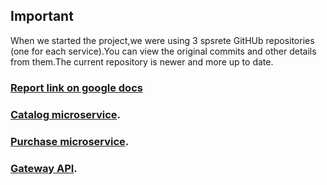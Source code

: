## Important
When we started the project,we were using 3 spsrete GitHUb repositories (one for each service).You can view the original commits and other details from them.The current repository is newer and more up to date.<br>
### [Report link on google docs](https://docs.google.com/document/d/1qismgchN0ZV5scSyP9D-FJEZxNf_SFtlQA6qpvHwp4s/edit?usp=sharing)
### [Catalog microservice](https://github.com/sohaib-arafat/catalog_microservice).
### [Purchase microservice](https://github.com/OsamaDW2002/purchase_microservice).
### [Gateway API](https://github.com/sohaib-arafat/gateway_api).


